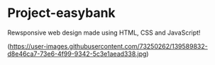 # Project-easybank

Rewsponsive web design made using HTML, CSS and JavaScript!

(https://user-images.githubusercontent.com/73250262/139589832-d8e46ca7-73e6-4f99-9342-5c3e1aead338.jpg)
